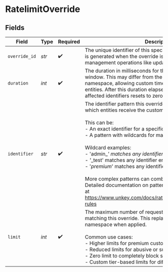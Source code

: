 # RatelimitOverride


## Fields

| Field                                                                                                                                                                                                                                                                                                                                                                                                                                                                                                                                                                                                                     | Type                                                                                                                                                                                                                                                                                                                                                                                                                                                                                                                                                                                                                      | Required                                                                                                                                                                                                                                                                                                                                                                                                                                                                                                                                                                                                                  | Description                                                                                                                                                                                                                                                                                                                                                                                                                                                                                                                                                                                                               |
| ------------------------------------------------------------------------------------------------------------------------------------------------------------------------------------------------------------------------------------------------------------------------------------------------------------------------------------------------------------------------------------------------------------------------------------------------------------------------------------------------------------------------------------------------------------------------------------------------------------------------- | ------------------------------------------------------------------------------------------------------------------------------------------------------------------------------------------------------------------------------------------------------------------------------------------------------------------------------------------------------------------------------------------------------------------------------------------------------------------------------------------------------------------------------------------------------------------------------------------------------------------------- | ------------------------------------------------------------------------------------------------------------------------------------------------------------------------------------------------------------------------------------------------------------------------------------------------------------------------------------------------------------------------------------------------------------------------------------------------------------------------------------------------------------------------------------------------------------------------------------------------------------------------- | ------------------------------------------------------------------------------------------------------------------------------------------------------------------------------------------------------------------------------------------------------------------------------------------------------------------------------------------------------------------------------------------------------------------------------------------------------------------------------------------------------------------------------------------------------------------------------------------------------------------------- |
| `override_id`                                                                                                                                                                                                                                                                                                                                                                                                                                                                                                                                                                                                             | *str*                                                                                                                                                                                                                                                                                                                                                                                                                                                                                                                                                                                                                     | :heavy_check_mark:                                                                                                                                                                                                                                                                                                                                                                                                                                                                                                                                                                                                        | The unique identifier of this specific rate limit override. This ID is generated when the override is created and can be used for management operations like updating or deleting the override.                                                                                                                                                                                                                                                                                                                                                                                                                           |
| `duration`                                                                                                                                                                                                                                                                                                                                                                                                                                                                                                                                                                                                                | *int*                                                                                                                                                                                                                                                                                                                                                                                                                                                                                                                                                                                                                     | :heavy_check_mark:                                                                                                                                                                                                                                                                                                                                                                                                                                                                                                                                                                                                        | The duration in milliseconds for this override's rate limit window. This may differ from the default duration for the namespace, allowing custom time windows for specific entities. After this duration elapses, the rate limit counter for affected identifiers resets to zero.                                                                                                                                                                                                                                                                                                                                         |
| `identifier`                                                                                                                                                                                                                                                                                                                                                                                                                                                                                                                                                                                                              | *str*                                                                                                                                                                                                                                                                                                                                                                                                                                                                                                                                                                                                                     | :heavy_check_mark:                                                                                                                                                                                                                                                                                                                                                                                                                                                                                                                                                                                                        | The identifier pattern this override applies to. This determines which entities receive the custom rate limit.<br/><br/>This can be:<br/>- An exact identifier for a specific entity<br/>- A pattern with wildcards for matching multiple entities<br/><br/>Wildcard examples:<br/>- 'admin_*' matches any identifier starting with 'admin_'<br/>- '*_test' matches any identifier ending with '_test'<br/>- '*premium*' matches any identifier containing 'premium'<br/><br/>More complex patterns can combine multiple wildcards. Detailed documentation on pattern matching rules is available at https://www.unkey.com/docs/ratelimiting/overrides#wildcard-rules |
| `limit`                                                                                                                                                                                                                                                                                                                                                                                                                                                                                                                                                                                                                   | *int*                                                                                                                                                                                                                                                                                                                                                                                                                                                                                                                                                                                                                     | :heavy_check_mark:                                                                                                                                                                                                                                                                                                                                                                                                                                                                                                                                                                                                        | The maximum number of requests allowed for entities matching this override. This replaces the default limit for the namespace when applied.<br/><br/>Common use cases:<br/>- Higher limits for premium customers<br/>- Reduced limits for abusive or suspicious entities<br/>- Zero limit to completely block specific patterns<br/>- Custom tier-based limits for different customer segments                                                                                                                                                                                                                            |